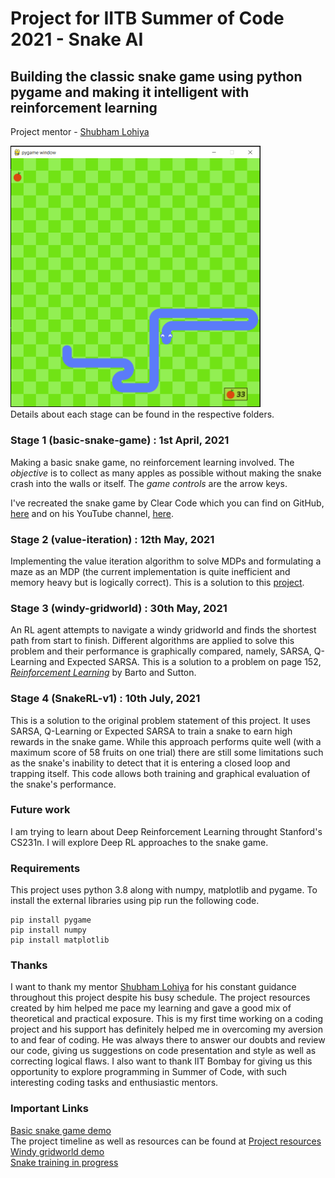 # Project for IITB Summer of Code 2021 - Snake AI

## Building the classic snake game using python pygame and making it intelligent with reinforcement learning

Project mentor - [Shubham Lohiya](https://github.com/shubhlohiya)

<img src = "./basic-snake-game/graphics/snake-RL.PNG" width = "400" /> \
Details about each stage can be found in the respective folders.

### Stage 1 (basic-snake-game) : 1st April, 2021
Making a basic snake game, no reinforcement learning involved. The _objective_ is to collect as many apples as possible without making the snake crash into the walls or itself. The _game controls_ are the arrow keys.

I've recreated the snake game by Clear Code which you can find on GitHub, [here](github.com/clear-code-projects/Snake) and on his YouTube channel, [here](https://www.youtube.com/watch?v=QFvqStqPCRU).

### Stage 2 (value-iteration) : 12th May, 2021
Implementing the value iteration algorithm to solve MDPs and formulating a maze as an MDP (the current implementation is quite inefficient and memory heavy but is logically correct). This is a solution to this [project](https://www.cse.iitb.ac.in/~shivaram/teaching/old/cs747-a2020/pa-2/programming-assignment-2.html).

### Stage 3 (windy-gridworld) : 30th May, 2021
An RL agent attempts to navigate a windy gridworld and finds the shortest path from start to finish. Different algorithms are applied to solve this problem and their performance is graphically compared, namely, SARSA, Q-Learning and Expected SARSA. This is a solution to a problem on page 152, [_Reinforcement Learning_](http://incompleteideas.net/book/RLbook2020.pdf) by Barto and Sutton.

### Stage 4 (SnakeRL-v1) : 10th July, 2021
This is a solution to the original problem statement of this project. It uses SARSA, Q-Learning or Expected SARSA to train a snake to earn high rewards in the snake game. While this approach performs quite well (with a maximum score of 58 fruits on one trial) there are still some limitations such as the snake's inability to detect that it is entering a closed loop and trapping itself. This code allows both training and graphical evaluation of the snake's performance.

### Future work
I am trying to learn about Deep Reinforcement Learning throught Stanford's CS231n. I will explore Deep RL approaches to the snake game.

### Requirements
This project uses python 3.8 along with numpy, matplotlib and pygame. To install the external libraries using pip run the following code.
~~~
pip install pygame
pip install numpy
pip install matplotlib
~~~

### Thanks
I want to thank my mentor [Shubham Lohiya](https://github.com/shubhlohiya) for his constant guidance throughout this project despite his busy schedule. The project resources created by him helped me pace my learning and gave a good mix of theoretical and practical exposure. This is my first time working on a coding project and his support has definitely helped me in overcoming my aversion to and fear of coding. He was always there to answer our doubts and review our code, giving us suggestions on code presentation and style as well as correcting logical flaws. I also want to thank IIT Bombay for giving us this opportunity to explore programming in Summer of Code, with such interesting coding tasks and enthusiastic mentors.

### Important Links
[Basic snake game demo](https://drive.google.com/file/d/1u0gzR0Khpb7Z9phYH4RnklGMcEfqtCSm/view?usp=sharing) \
The project timeline as well as resources can be found at [Project resources](https://www.notion.so/SOC-Snake-AI-Project-471ff57983a24f749ca0ec08df8c9472) \
[Windy gridworld demo](https://drive.google.com/file/d/1Wq-gtF8vT03Jqy-7t7ziinwTB0la-mZD/view?usp=sharing)\
[Snake training in progress](https://drive.google.com/file/d/1JjylKlK8kachEsdyanH9KO7Az1WJMub8/view?usp=sharing)
